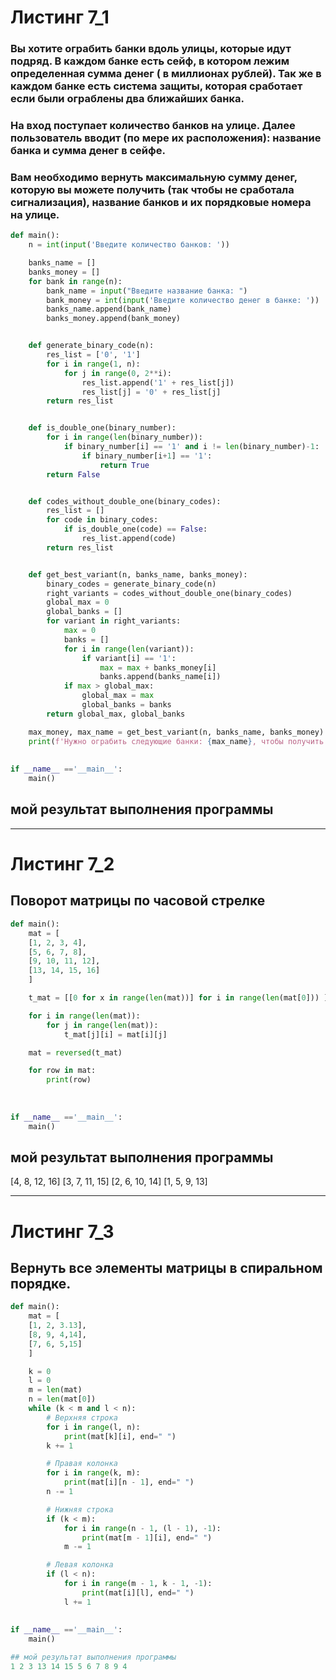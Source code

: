 # Листинг 7_1

### Вы хотите ограбить банки вдоль улицы, которые идут подряд. В каждом банке есть сейф, в котором лежим определенная сумма денег ( в миллионах рублей). Так же в каждом банке есть система защиты, которая сработает если были ограблены два ближайших банка. 
### На вход поступает количество банков на улице. Далее пользователь вводит (по мере их расположения): название банка и сумма денег в сейфе. 
### Вам необходимо вернуть максимальную сумму денег,  которую вы можете получить (так чтобы не сработала сигнализация), название банков и их порядковые номера на улице.

```py
def main():
    n = int(input('Введите количество банков: '))

    banks_name = []
    banks_money = []
    for bank in range(n):
        bank_name = input("Введите название банка: ")
        bank_money = int(input('Введите количество денег в банке: '))
        banks_name.append(bank_name)
        banks_money.append(bank_money)


    def generate_binary_code(n):
        res_list = ['0', '1']
        for i in range(1, n):
            for j in range(0, 2**i):
                res_list.append('1' + res_list[j])
                res_list[j] = '0' + res_list[j]
        return res_list


    def is_double_one(binary_number):
        for i in range(len(binary_number)):
            if binary_number[i] == '1' and i != len(binary_number)-1:
                if binary_number[i+1] == '1':
                    return True
        return False


    def codes_without_double_one(binary_codes):
        res_list = []
        for code in binary_codes:
            if is_double_one(code) == False:
                res_list.append(code)
        return res_list


    def get_best_variant(n, banks_name, banks_money):
        binary_codes = generate_binary_code(n)
        right_variants = codes_without_double_one(binary_codes)
        global_max = 0
        global_banks = []
        for variant in right_variants:
            max = 0
            banks = []
            for i in range(len(variant)):
                if variant[i] == '1':
                    max = max + banks_money[i]
                    banks.append(banks_name[i])
            if max > global_max:
                global_max = max
                global_banks = banks
        return global_max, global_banks

    max_money, max_name = get_best_variant(n, banks_name, banks_money)
    print(f'Нужно ограбить следующие банки: {max_name}, чтобы получить {max_money} млн рублей')
   
   
if __name__ =='__main__':
    main()
```
## мой результат выполнения программы


____
# Листинг 7_2

## Поворот матрицы по часовой стрелке

```py
def main():
    mat = [
    [1, 2, 3, 4],
    [5, 6, 7, 8],
    [9, 10, 11, 12],
    [13, 14, 15, 16]
    ]

    t_mat = [[0 for x in range(len(mat))] for i in range(len(mat[0])) ]

    for i in range(len(mat)):
        for j in range(len(mat)):
            t_mat[j][i] = mat[i][j]

    mat = reversed(t_mat)

    for row in mat:
        print(row)
    
   
   
if __name__ =='__main__':
    main()
```
## мой результат выполнения программы
[4, 8, 12, 16]
[3, 7, 11, 15]
[2, 6, 10, 14]
[1, 5, 9, 13]
____
# Листинг 7_3
## Вернуть все элементы матрицы в спиральном порядке.
```py 
def main():
    mat = [
    [1, 2, 3.13],
    [8, 9, 4,14],
    [7, 6, 5,15]
    ]

    k = 0
    l = 0
    m = len(mat)
    n = len(mat[0])
    while (k < m and l < n):
        # Верхняя строка
        for i in range(l, n):
            print(mat[k][i], end=" ")
        k += 1

        # Правая колонка
        for i in range(k, m):
            print(mat[i][n - 1], end=" ")
        n -= 1

        # Нижняя строка
        if (k < m):
            for i in range(n - 1, (l - 1), -1):
                print(mat[m - 1][i], end=" ")
            m -= 1

        # Левая колонка
        if (l < n):
            for i in range(m - 1, k - 1, -1):
                print(mat[i][l], end=" ")
            l += 1
   
   
if __name__ =='__main__':
    main()

## мой результат выполнения программы
1 2 3 13 14 15 5 6 7 8 9 4 



